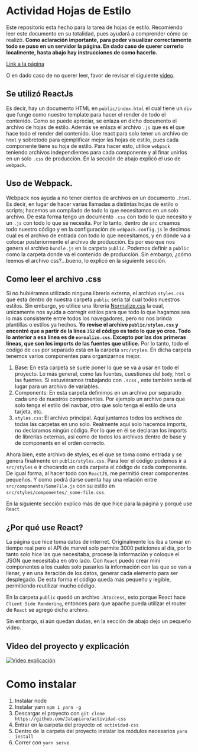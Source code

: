 # Actividad Hojas de Estilo

Este repositorio esta hecho para la tarea de hojas de estilo. Recomiendo leer este documento en su totalidad, pues ayudará a comprender cómo se realizó. **Como aclaración importante, para poder visualizar correctamente todo se puso en un servidor la página. En dado caso de querer correrlo localmente, hasta abajo hay instrucciones de como hacerlo.**

[Link a la página](http://actividadcss.totoringo.com/)

O en dado caso de no querer leer, favor de revisar el siguiente [vídeo](https://youtu.be/AguOjUaDg8k).

## Se utilizó ReactJs

Es decir, hay un documento HTML en `public/index.html` el cual tiene un `div` que funge como nuestro template para hacer el render de todo el contenido. Como se puede apreciar,  se enlaza en dicho documento el archivo de hojas de estilo. Además se enlaza el archivo `.js` que es el que hace todo el render del contenido.
Use react para solo tener un archivo de `html` y sobretodo para ejemplificar mejor las hojas de estilo, pues cada componente tiene su hoja de estilo. Para hacer esto, utilice `webpack` teniendo archivos independientes para cada componente y al finar unirlos en un solo `.css` de producción. 
En la sección de abajo explicó el uso de `webpack`.


## Uso de Webpack.

Webpack nos ayuda a no tener cientos de archivos en un documento `.html`. Es decir, en lugar de hacer varias llamadas a distintas hojas de estilo o scripts; hacemos un compilado de todo lo que necesitamos en un solo archivo.
De esta forma tengo un documento `.css` con todo lo que necesito y un `.js` con todo lo que se necesita.
Por lo tanto, dentro de `src` creamos todo nuestro código y en la configuración de `webpack.config.js` le decimos cual es el archivo de entrada con todo lo que necesitamos, y en dónde va a colocar posteriormente el archivo de producción. Es por eso que nos genera el archivo `bundle.js` en la carpeta `public`. 
Podemos definir a `public` como la carpeta donde va el contenido de producción.
Sin embargo, ¿cómo leemos el archivo css?...bueno, lo explicó en la siguiente sección.

## Como leer el archivo .css

Si no hubiéramos utilizado ninguna librería externa, el archivo `styles.css` que esta dentro de nuestra carpeta `public` sería tal cual todos nuestros estilos. Sin embargo, yo utilice una librería [Normalize.css](https://necolas.github.io/normalize.css/) la cual, únicamente nos ayuda a corregir estilos para que todo lo que hagamos sea lo más consistente entre todos los navegadores, pero no nos brinda plantillas o estilos ya hechos.
**Yo revise el archivo `public/styles.css` y encontré que a partir de la línea `352` el código es todo lo que yo cree.  Todo lo anterior a esa línea es de `normalize.css`. Excepto por las dos primeras líneas, que son los imports de las fuentes que utilice.**
Por lo tanto, todo el código de `css` por separado está en la carpeta `src/styles`.
En dicha carpeta tenemos varios componentes para organizarnos mejor.

 1. Base: En esta carpeta se suele poner lo que se va a usar en todo el proyecto. Lo más general, como las fuentes, cuestiones del `body`, `html` o las fuentes. Si estuviéramos trabajando con `.scss` , este también sería el lugar para un archivo de variables.
 2. Components: En esta carpeta definimos en un archivo por separado cada uno de nuestros componentes. Por ejemplo un archivo para que solo tenga el estilo del navbar, otro que solo tenga el estilo de una tarjeta, etc.
 3. `styles.css`: El archivo principal. Aquí juntamos todos los archivos de todas las carpetas en uno solo. Realmente aquí solo hacemos imports, no declaramos ningún código. Por lo que en él se declaran los imports de librerías externas, así como de todos los archivos dentro de base y de components en el orden correcto.
 
 Ahora bien, este archivo de styles, es el que se toma como entrada y se genera finalmente en `public/styles.css`.
Para leer el código podemos ir a `src/styles` e ir checando en cada carpeta el código de cada componente. De igual forma, al hacer todo con `ReactJS`, me permitió crear componentes pequeños. Y como podrá darse cuenta hay una relación entre `src/components/SomeFile.js` con su estilo en `src/styles/componentes/_some-file.css`. 

En la siguiente sección explico más de que hice para la página y porqué use `React`

## ¿Por qué use React?

La página que hice toma datos de internet. Originalmente los iba a tomar en tiempo real pero el API de marvel solo permite 3000 peticiones al día, por lo tanto solo hice las que necesitaba, procese la información y coloque el JSON que necesitaba en otro lado. Con `React` puedo crear mini componentes a los cuales solo pasarles la información con las que se van a llenar, y en una iteración de los datos, generar cada elemento para ser desplegado. De esta forma el código queda más pequeño y legible, permitiendo reutilizar mucho código.

En la carpeta `public` quedó un archivo `.htaccess`, esto porque React hace `Client Side Rendering`, entonces para que apache pueda utilizar el router de `React` se agregó dicho archivo.

Sin embargo, si aún quedan dudas, en la sección de abajo dejo un pequeño video.

## Video del proyecto y explicación

[![Video explicación](https://img.youtube.com/vi/AguOjUaDg8k/0.jpg)](https://www.youtube.com/watch?v=[AguOjUaDg8k](https://youtu.be/AguOjUaDg8k))

# Como instalar

 1. Instalar node
 2. Instalar yarn `npm i yarn -g`
 3. Descargar el proyecto con `git clone https://github.com/Jatapiaro/actividad-css`
 4. Entrar en la carpeta del proyecto `cd actividad-css`
 5. Dentro de la carpeta del proyecto instalar los módulos necesarios `yarn install`
 6. Correr con  `yarn serve`
